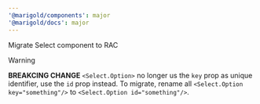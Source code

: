 ```yaml
---
'@marigold/components': major
'@marigold/docs': major
---
```


Migrate Select component to RAC

> [!WARNING]
> **BREAKCING CHANGE** `<Select.Option>` no longer us the `key` prop as unique identifier, use the `id` prop instead. To migrate, rename all `<Select.Option key="something"/>` to `<Select.Option id="something"/>`.